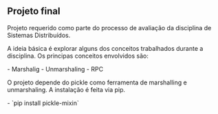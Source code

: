 ## Projeto final

<p>
	Projeto requerido como parte do processo de avaliação da disciplina de Sistemas Distribuídos.
</p>
<p>
	A ideia básica é explorar alguns dos conceitos trabalhados durante a disciplina. Os principas conceitos envolvidos são:
</p>
- Marshalig
- Unmarshaling
- RPC

<p>
	O projeto depende do pickle como ferramenta de marshalling e unmarshaling. A instalação é feita via pip.
</p>
- `pip install pickle-mixin`
